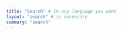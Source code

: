 ```yaml
---
title: "Search" # in any language you want
layout: "search" # is necessary
summary: "search"
---
```



